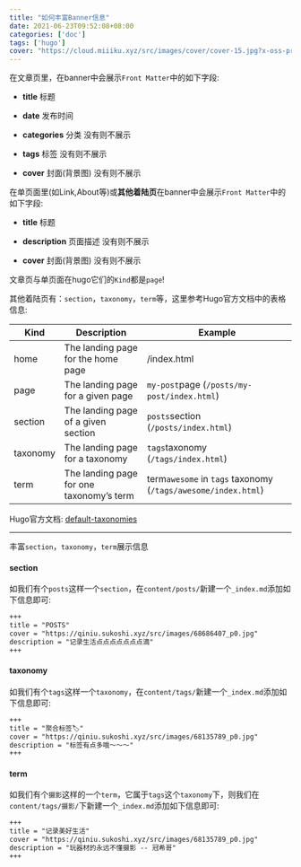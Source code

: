 ```yaml
---
title: "如何丰富Banner信息"
date: 2021-06-23T09:52:08+08:00
categories: ['doc']
tags: ['hugo']
cover: "https://cloud.miiiku.xyz/src/images/cover/cover-15.jpg?x-oss-process=style/webp"
---
```


在文章页里，在banner中会展示`Front Matter`中的如下字段:

- **title** 标题

- **date** 发布时间

- **categories** 分类 没有则不展示

- **tags** 标签 没有则不展示

- **cover** 封面(背景图) 没有则不展示

在单页面里(如Link,About等)或**其他着陆页**在banner中会展示`Front Matter`中的如下字段:

- **title** 标题

- **description** 页面描述 没有则不展示

- **cover** 封面(背景图) 没有则不展示

文章页与单页面在hugo它们的`Kind`都是`page`!

其他着陆页有：`section`，`taxonomy`，`term`等，这里参考Hugo官方文档中的表格信息:

| Kind     	| Description                              	| Example                                                       	|
|----------	|------------------------------------------	|---------------------------------------------------------------	|
| home     	| The landing page for the home page       	| /index.html                                                   	|
| page     	| The landing page for a given page        	| `my-post`page (`/posts/my-post/index.html`)                   	|
| section  	| The landing page of a given section      	| `posts`section (`/posts/index.html`)                          	|
| taxonomy 	| The landing page for a taxonomy          	| `tags`taxonomy (`/tags/index.html`)                           	|
| term     	| The landing page for one taxonomy’s term 	| term`awesome` in `tags` taxonomy (`/tags/awesome/index.html`) 	|

Hugo官方文档: [default-taxonomies](https://gohugo.io/content-management/taxonomies/#default-taxonomies)

---

丰富`section`，`taxonomy`，`term`展示信息

#### section

如我们有个`posts`这样一个`section`，在`content/posts/`新建一个`_index.md`添加如下信息即可:

```md
+++
title = "POSTS"
cover = "https://qiniu.sukoshi.xyz/src/images/68686407_p0.jpg"
description = "记录生活点点点点点点点滴"
+++
```


#### taxonomy

如我们有个`tags`这样一个`taxonomy`，在`content/tags/`新建一个`_index.md`添加如下信息即可:

```md
+++
title = "聚合标签🏷️"
cover = "https://qiniu.sukoshi.xyz/src/images/68135789_p0.jpg"
description = "标签有点多哦～～～"
+++
```

#### term

如我们有个`摄影`这样的一个`term`，它属于`tags`这个`taxonomy`下，则我们在`content/tags/摄影/`下新建一个`_index.md`添加如下信息即可:

```md
+++
title = "记录美好生活"
cover = "https://qiniu.sukoshi.xyz/src/images/68135789_p0.jpg"
description = "玩器材的永远不懂摄影 -- 冠希哥"
+++
```
